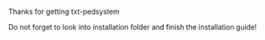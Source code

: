 Thanks for getting txt-pedsystem

Do not forget to look into installation folder and finish the installation guide!
